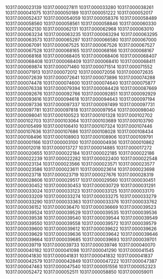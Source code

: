 10317.000023139
10317.000027811
10317.000033280
10317.000038261
10317.000041075
10317.000050189
10317.000051222
10317.000052017
10317.000052437
10317.000054059
10317.000058376
10317.000058489
10317.000058560
10317.000058561
10317.000058846
10317.000060330
10317.000062130
10317.000062131
10317.000062968
10317.000063010
10317.000063234
10317.000063235
10317.000063294
10317.000063295
10317.000063573
10317.000065297
10317.000066580
10317.000067000
10317.000067091
10317.000067525
10317.000067526
10317.000067527
10317.000067528
10317.000068165
10317.000068166
10317.000068167
10317.000068168
10317.000068405
10317.000068406
10317.000068407
10317.000068408
10317.000068409
10317.000068410
10317.000068411
10317.000069874
10317.000071460
10317.000071514
10317.000071552
10317.000071913
10317.000072012
10317.000072056
10317.000072635
10317.000072639
10317.000072641
10317.000073896
10317.000074288
10317.000074478
10317.000074600
10317.000074640
10317.000075877
10317.000076338
10317.000079394
10317.000084428
10317.000087669
10317.000092676
10317.000092766
10317.000092851
10317.000092929
10317.000093616
10317.000094618
10317.000094643
10317.000097194
10317.000097336
10317.000097337
10317.000097499
10317.000097731
10317.000097781
10317.000097818
10317.000097954
10317.000098040
10317.000098041
10317.000100523
10317.000101328
10317.000102702
10317.000102703
10317.000103064
10317.000103689
10317.000103790
10317.000105499
10317.000106410
10317.000107324
10317.000107446
10317.000107636
10317.000107686
10317.000108028
10317.000108434
10317.000108496
10317.000108903
10317.000108906
10317.000109791
10317.000001166
10317.000003100
10317.000004936
10317.000010862
10317.000012018
10317.000013727
10317.000014885
10317.000017272
10317.000020655
10317.000022184
10317.000022185
10317.000022186
10317.000022239
10317.000022282
10317.000022400
10317.000022548
10317.000023134
10317.000023566
10317.000023571
10317.000023577
10317.000023586
10317.000023611
10317.000023614
10317.000023698
10317.000023718
10317.000023719
10317.000027676
10317.000028319
10317.000028606
10317.000029517
10317.000029560
10317.000030451
10317.000030452
10317.000030453
10317.000030729
10317.000031291
10317.000033024
10317.000033123
10317.000033125
10317.000033170
10317.000033209
10317.000033274
10317.000033275
10317.000033279
10317.000033290
10317.000033363
10317.000033376
10317.000033762
10317.000036152
10317.000036470
10317.000036669
10317.000039523
10317.000039524
10317.000039529
10317.000039535
10317.000039536
10317.000039538
10317.000039540
10317.000039544
10317.000039549
10317.000039550
10317.000039558
10317.000039572
10317.000039579
10317.000039600
10317.000039612
10317.000039622
10317.000039626
10317.000039629
10317.000039636
10317.000039642
10317.000039646
10317.000039664
10317.000039685
10317.000039693
10317.000039701
10317.000039719
10317.000039733
10317.000039746
10317.000040070
10317.000040182
10317.000041098
10317.000041290
10317.000041545
10317.000041830
10317.000041831
10317.000041832
10317.000041837
10317.000042579
10317.000042849
10317.000047222
10317.000047387
10317.000047463
10317.000047540
10317.000051556
10317.000052323
10317.000052472
10317.000052511
10317.000058850
10317.000059011
